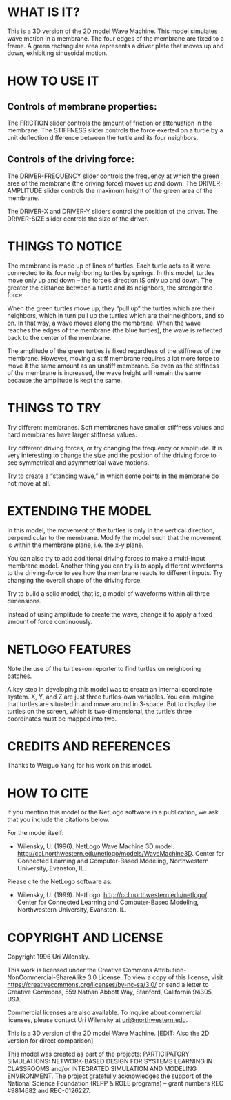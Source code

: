 # WHAT IS IT?
This is a 3D version of the 2D model Wave Machine. This model simulates wave motion in a membrane. The four edges of the membrane are fixed to a frame. A green rectangular area represents a driver plate that moves up and down, exhibiting sinusoidal motion.

# HOW TO USE IT

## Controls of membrane properties:

The FRICTION slider controls the amount of friction or attenuation in the membrane. The STIFFNESS slider controls the force exerted on a turtle by a unit deflection difference between the turtle and its four neighbors.

## Controls of the driving force:

The DRIVER-FREQUENCY slider controls the frequency at which the green area of the membrane (the driving force) moves up and down. The DRIVER-AMPLITUDE slider controls the maximum height of the green area of the membrane.

The DRIVER-X and DRIVER-Y sliders control the position of the driver. The DRIVER-SIZE slider controls the size of the driver.

# THINGS TO NOTICE

The membrane is made up of lines of turtles. Each turtle acts as it were connected to its four neighboring turtles by springs. In this model, turtles move only up and down – the force’s direction IS only up and down. The greater the distance between a turtle and its neighbors, the stronger the force.

When the green turtles move up, they “pull up” the turtles which are their neighbors, which in turn pull up the turtles which are their neighbors, and so on. In that way, a wave moves along the membrane. When the wave reaches the edges of the membrane (the blue turtles), the wave is reflected back to the center of the membrane.

The amplitude of the green turtles is fixed regardless of the stiffness of the membrane. However, moving a stiff membrane requires a lot more force to move it the same amount as an unstiff membrane. So even as the stiffness of the membrane is increased, the wave height will remain the same because the amplitude is kept the same.

# THINGS TO TRY

Try different membranes. Soft membranes have smaller stiffness values and hard membranes have larger stiffness values.

Try different driving forces, or try changing the frequency or amplitude. It is very interesting to change the size and the position of the driving force to see symmetrical and asymmetrical wave motions.

Try to create a “standing wave,” in which some points in the membrane do not move at all.

# EXTENDING THE MODEL

In this model, the movement of the turtles is only in the vertical direction, perpendicular to the membrane. Modify the model such that the movement is within the membrane plane, i.e. the x-y plane.

You can also try to add additional driving forces to make a multi-input membrane model. Another thing you can try is to apply different waveforms to the driving-force to see how the membrane reacts to different inputs. Try changing the overall shape of the driving force.

Try to build a solid model, that is, a model of waveforms within all three dimensions.

Instead of using amplitude to create the wave, change it to apply a fixed amount of force continuously.

# NETLOGO FEATURES

Note the use of the turtles-on reporter to find turtles on neighboring patches.

A key step in developing this model was to create an internal coordinate system. X, Y, and Z are just three turtles-own variables. You can imagine that turtles are situated in and move around in 3-space. But to display the turtles on the screen, which is two-dimensional, the turtle’s three coordinates must be mapped into two.

# CREDITS AND REFERENCES

Thanks to Weiguo Yang for his work on this model.

# HOW TO CITE

If you mention this model or the NetLogo software in a publication, we ask that you include the citations below.

For the model itself:

* Wilensky, U. (1996). NetLogo Wave Machine 3D model. http://ccl.northwestern.edu/netlogo/models/WaveMachine3D. Center for Connected Learning and Computer-Based Modeling, Northwestern University, Evanston, IL.

Please cite the NetLogo software as:

* Wilensky, U. (1999). NetLogo. http://ccl.northwestern.edu/netlogo/. Center for Connected Learning and Computer-Based Modeling, Northwestern University, Evanston, IL.

# COPYRIGHT AND LICENSE

Copyright 1996 Uri Wilensky.
 
This work is licensed under the Creative Commons Attribution-NonCommercial-ShareAlike 3.0 License. To view a copy of this license, visit https://creativecommons.org/licenses/by-nc-sa/3.0/ or send a letter to Creative Commons, 559 Nathan Abbott Way, Stanford, California 94305, USA.

Commercial licenses are also available. To inquire about commercial licenses, please contact Uri Wilensky at uri@northwestern.edu.

This is a 3D version of the 2D model Wave Machine. [EDIT: Also the 2D version for direct comparison]

This model was created as part of the projects: PARTICIPATORY SIMULATIONS: NETWORK-BASED DESIGN FOR SYSTEMS LEARNING IN CLASSROOMS and/or INTEGRATED SIMULATION AND MODELING ENVIRONMENT. The project gratefully acknowledges the support of the National Science Foundation (REPP & ROLE programs) – grant numbers REC #9814682 and REC-0126227.
 
